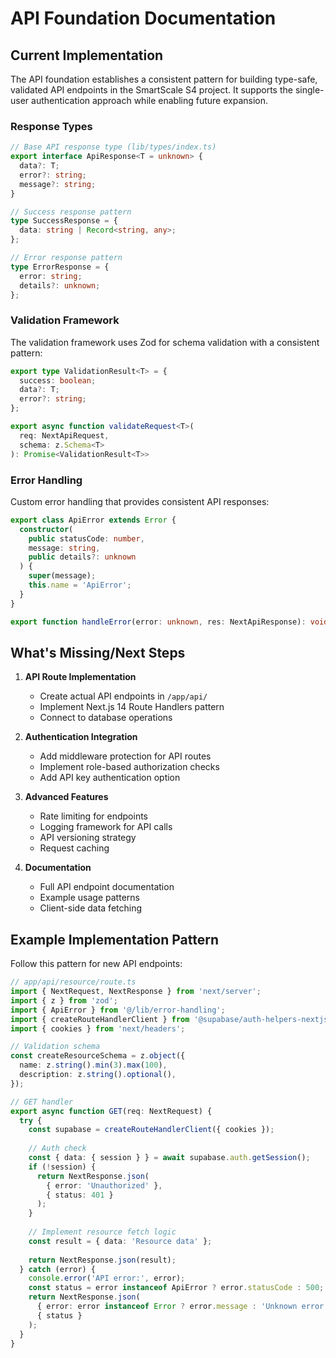 # API Foundation Documentation

## Current Implementation

The API foundation establishes a consistent pattern for building type-safe, validated API endpoints in the SmartScale S4 project. It supports the single-user authentication approach while enabling future expansion.

### Response Types

```typescript
// Base API response type (lib/types/index.ts)
export interface ApiResponse<T = unknown> {
  data?: T;
  error?: string;
  message?: string;
}

// Success response pattern
type SuccessResponse = {
  data: string | Record<string, any>;
};

// Error response pattern
type ErrorResponse = {
  error: string;
  details?: unknown;
};
```

### Validation Framework

The validation framework uses Zod for schema validation with a consistent pattern:

```typescript
export type ValidationResult<T> = {
  success: boolean;
  data?: T;
  error?: string;
};

export async function validateRequest<T>(
  req: NextApiRequest,
  schema: z.Schema<T>
): Promise<ValidationResult<T>>
```

### Error Handling

Custom error handling that provides consistent API responses:

```typescript
export class ApiError extends Error {
  constructor(
    public statusCode: number,
    message: string,
    public details?: unknown
  ) {
    super(message);
    this.name = 'ApiError';
  }
}

export function handleError(error: unknown, res: NextApiResponse): void
```

## What's Missing/Next Steps

1. **API Route Implementation**
   - Create actual API endpoints in `/app/api/`
   - Implement Next.js 14 Route Handlers pattern
   - Connect to database operations

2. **Authentication Integration**
   - Add middleware protection for API routes
   - Implement role-based authorization checks
   - Add API key authentication option

3. **Advanced Features**
   - Rate limiting for endpoints
   - Logging framework for API calls
   - API versioning strategy
   - Request caching

4. **Documentation**
   - Full API endpoint documentation
   - Example usage patterns
   - Client-side data fetching

## Example Implementation Pattern

Follow this pattern for new API endpoints:

```typescript
// app/api/resource/route.ts
import { NextRequest, NextResponse } from 'next/server';
import { z } from 'zod';
import { ApiError } from '@/lib/error-handling';
import { createRouteHandlerClient } from '@supabase/auth-helpers-nextjs';
import { cookies } from 'next/headers';

// Validation schema
const createResourceSchema = z.object({
  name: z.string().min(3).max(100),
  description: z.string().optional(),
});

// GET handler
export async function GET(req: NextRequest) {
  try {
    const supabase = createRouteHandlerClient({ cookies });
    
    // Auth check
    const { data: { session } } = await supabase.auth.getSession();
    if (!session) {
      return NextResponse.json(
        { error: 'Unauthorized' },
        { status: 401 }
      );
    }
    
    // Implement resource fetch logic
    const result = { data: 'Resource data' };
    
    return NextResponse.json(result);
  } catch (error) {
    console.error('API error:', error);
    const status = error instanceof ApiError ? error.statusCode : 500;
    return NextResponse.json(
      { error: error instanceof Error ? error.message : 'Unknown error' },
      { status }
    );
  }
}
``` 